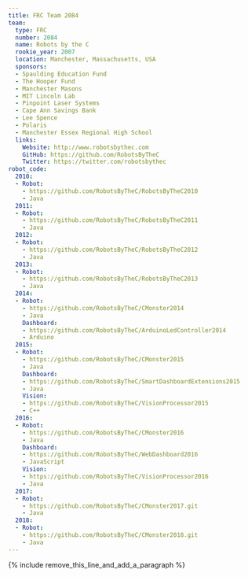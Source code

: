 ```yaml
---
title: FRC Team 2084
team:
  type: FRC
  number: 2084
  name: Robots by the C
  rookie_year: 2007
  location: Manchester, Massachusetts, USA
  sponsors:
  - Spaulding Education Fund
  - The Hooper Fund
  - Manchester Masons
  - MIT Lincoln Lab
  - Pinpoint Laser Systems
  - Cape Ann Savings Bank
  - Lee Spence
  - Polaris
  - Manchester Essex Regional High School
  links:
    Website: http://www.robotsbythec.com
    GitHub: https://github.com/RobotsByTheC
    Twitter: https://twitter.com/robotsbythec
robot_code:
  2010:
  - Robot:
    - https://github.com/RobotsByTheC/RobotsByTheC2010
    - Java
  2011:
  - Robot:
    - https://github.com/RobotsByTheC/RobotsByTheC2011
    - Java
  2012:
  - Robot:
    - https://github.com/RobotsByTheC/RobotsByTheC2012
    - Java
  2013:
  - Robot:
    - https://github.com/RobotsByTheC/RobotsByTheC2013
    - Java
  2014:
  - Robot:
    - https://github.com/RobotsByTheC/CMonster2014
    - Java
    Dashboard:
    - https://github.com/RobotsByTheC/ArduinoLedController2014
    - Arduino
  2015:
  - Robot:
    - https://github.com/RobotsByTheC/CMonster2015
    - Java
    Dashboard:
    - https://github.com/RobotsByTheC/SmartDashboardExtensions2015
    - Java
    Vision:
    - https://github.com/RobotsByTheC/VisionProcessor2015
    - C++
  2016:
  - Robot:
    - https://github.com/RobotsByTheC/CMonster2016
    - Java
    Dashboard:
    - https://github.com/RobotsByTheC/WebDashboard2016
    - JavaScript
    Vision:
    - https://github.com/RobotsByTheC/VisionProcessor2016
    - Java
  2017:
  - Robot:
    - https://github.com/RobotsByTheC/CMonster2017.git
    - Java
  2018:
  - Robot:
    - https://github.com/RobotsByTheC/CMonster2018.git
    - Java
---
```


{% include remove_this_line_and_add_a_paragraph %}
